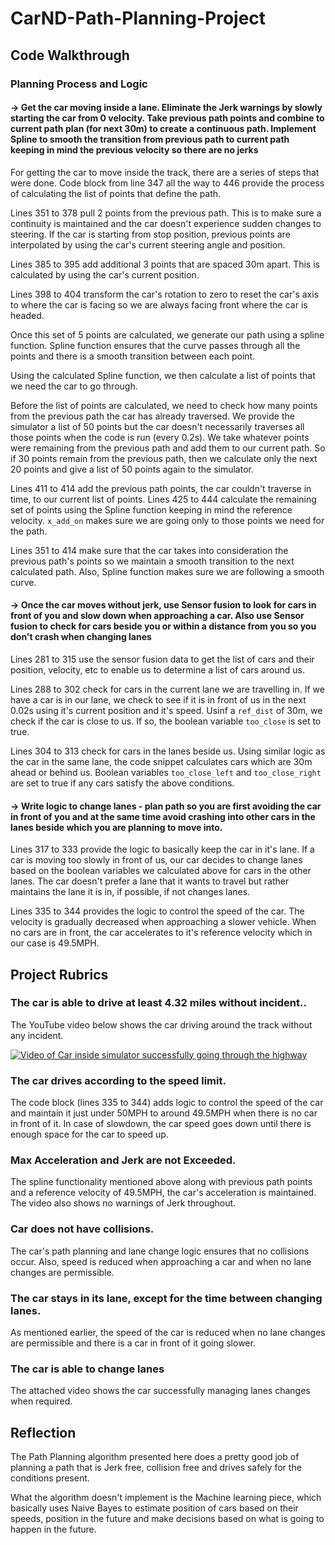 # CarND-Path-Planning-Project

## Code Walkthrough

### Planning Process and Logic

#### -> Get the car moving inside a lane. Eliminate the Jerk warnings by slowly starting the car from 0 velocity. Take previous path points and combine to current path plan (for next 30m) to create a continuous path. Implement Spline to smooth the transition from previous path to current path keeping in mind the previous velocity so there are no jerks

For getting the car to move inside the track, there are a series of steps that were done. Code block from line 347 all the way to 446 provide the process of calculating the list of points that define the path.

Lines 351 to 378 pull 2 points from the previous path. This is to make sure a continuity is maintained and the car doesn't experience sudden changes to steering. If the car is starting from stop position, previous points are interpolated by using the car's current steering angle and position.

Lines 385 to 395 add additional 3 points that are spaced 30m apart. This is calculated by using the car's current position. 

Lines 398 to 404 transform the car's rotation to zero to reset the car's axis to where the car is facing so we are always facing front where the car is headed.

Once this set of 5 points are calculated, we generate our path using a spline function. Spline function ensures that the curve passes through all the points and there is a smooth transition between each point.

Using the calculated Spline function, we then calculate a list of points that we need the car to go through.

Before the list of points are calculated, we need to check how many points from the previous path the car has already traversed. We provide the simulator a list of 50 points but the car doesn't necessarily traverses all those points when the code is run (every 0.2s). We take whatever points were remaining from the previous path and add them to our current path. So if 30 points remain from the previous path, then we calculate only the next 20 points and give a list of 50 points again to the simulator.

Lines 411 to 414 add the previous path points, the car couldn't traverse in time, to our current list of points. Lines 425 to 444 calculate the remaining set of points using the Spline function keeping in mind the reference velocity. `x_add_on` makes sure we are going only to those points we need for the path. 

Lines 351 to 414 make sure that the car takes into consideration the previous path's points so we maintain a smooth transition to the next calculated path. Also, Spline function makes sure we are following a smooth curve.

#### -> Once the car moves without jerk, use Sensor fusion to look for cars in front of you and slow down when approaching a car. Also use Sensor fusion to check for cars beside you or within a distance from you so you don't crash when changing lanes

Lines 281 to 315 use the sensor fusion data to get the list of cars and their position, velocity, etc to enable us to determine a list of cars around us. 

Lines 288 to 302 check for cars in the current lane we are travelling in. If we have a car is in our lane, we check to see if it is in front of us in the next 0.02s using it's current position and it's speed. Usinf a `ref_dist` of 30m, we check if the car is close to us. If so, the boolean variable `too_close` is set to true.

Lines 304 to 313 check for cars in the lanes beside us. Using similar logic as the car in the same lane, the code snippet calculates cars which are 30m ahead or behind us. Boolean variables `too_close_left` and `too_close_right` are set to true if any cars satisfy the above conditions. 

#### -> Write logic to change lanes - plan path so you are first avoiding the car in front of you and at the same time avoid crashing into other cars in the lanes beside which you are planning to move into.

Lines 317 to 333 provide the logic to basically keep the car in it's lane. If a car is moving too slowly in front of us, our car decides to change lanes based on the boolean variables we calculated above for cars in the other lanes. The car doesn't prefer a lane that it wants to travel but rather maintains the lane it is in, if possible, if not changes lanes.

Lines 335 to 344 provides the logic to control the speed of the car. The velocity is gradually decreased when approaching a slower vehicle. When no cars are in front, the car accelerates to it's reference velocity which in our case is 49.5MPH.

## Project Rubrics

### The car is able to drive at least 4.32 miles without incident..

The YouTube video below shows the car driving around the track without any incident.

[![Video of Car inside simulator successfully going through the highway](http://img.youtube.com/vi/k6hFIXKQwBI/0.jpg)](http://www.youtube.com/watch?v=k6hFIXKQwBI "SDCND Path Planning video")

### The car drives according to the speed limit.

The code block (lines 335 to 344) adds logic to control the speed of the car and maintain it just under 50MPH to around 49.5MPH when there is no car in front of it. In case of slowdown, the car speed goes down until there is enough space for the car to speed up.

### Max Acceleration and Jerk are not Exceeded.

The spline functionality mentioned above along with previous path points and a reference velocity of 49.5MPH, the car's acceleration is maintained. The video also shows no warnings of Jerk throughout.

### Car does not have collisions.

The car's path planning and lane change logic ensures that no collisions occur. Also, speed is reduced when approaching a car and when no lane changes are permissible.

### The car stays in its lane, except for the time between changing lanes.

As mentioned earlier, the speed of the car is reduced when no lane changes are permissible and there is a car in front of it going slower.

### The car is able to change lanes

The attached video shows the car successfully managing lanes changes when required.

## Reflection

The Path Planning algorithm presented here does a pretty good job of planning a path that is Jerk free, collision free and drives safely for the conditions present.

What the algorithm doesn't implement is the Machine learning piece, which basically uses Naive Bayes to estimate position of cars based on their speeds, position in the future and make decisions based on what is going to happen in the future. 



